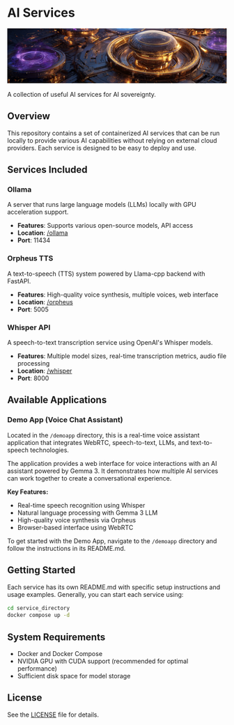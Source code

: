 # AI Services

![Background](background.png)

A collection of useful AI services for AI sovereignty.

## Overview

This repository contains a set of containerized AI services that can be run locally to provide various AI capabilities without relying on external cloud providers. Each service is designed to be easy to deploy and use.

## Services Included

### Ollama

A server that runs large language models (LLMs) locally with GPU acceleration support.

- **Features**: Supports various open-source models, API access
- **Location**: [/ollama](./ollama)
- **Port**: 11434

### Orpheus TTS

A text-to-speech (TTS) system powered by Llama-cpp backend with FastAPI.

- **Features**: High-quality voice synthesis, multiple voices, web interface
- **Location**: [/orpheus](./orpheus)
- **Port**: 5005

### Whisper API

A speech-to-text transcription service using OpenAI's Whisper models.

- **Features**: Multiple model sizes, real-time transcription metrics, audio file processing
- **Location**: [/whisper](./whisper)
- **Port**: 8000

## Available Applications

### Demo App (Voice Chat Assistant)

Located in the `/demoapp` directory, this is a real-time voice assistant application that integrates WebRTC, speech-to-text, LLMs, and text-to-speech technologies.

The application provides a web interface for voice interactions with an AI assistant powered by Gemma 3. It demonstrates how multiple AI services can work together to create a conversational experience.

**Key Features:**
- Real-time speech recognition using Whisper
- Natural language processing with Gemma 3 LLM
- High-quality voice synthesis via Orpheus
- Browser-based interface using WebRTC

To get started with the Demo App, navigate to the `/demoapp` directory and follow the instructions in its README.md.

## Getting Started

Each service has its own README.md with specific setup instructions and usage examples. Generally, you can start each service using:

```bash
cd service_directory
docker compose up -d
```

## System Requirements

- Docker and Docker Compose
- NVIDIA GPU with CUDA support (recommended for optimal performance)
- Sufficient disk space for model storage

## License

See the [LICENSE](./LICENSE) file for details.
